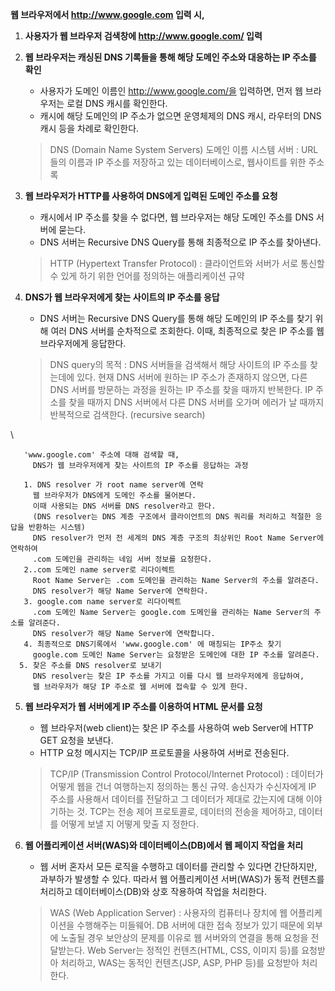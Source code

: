 **웹 브라우저에서 http://www.google.com 입력 시,**

1. **사용자가 웹 브라우저 검색창에 http://www.google.com/ 입력**
2. **웹 브라우저는 캐싱된 DNS 기록들을 통해 해당 도메인 주소와 대응하는 IP 주소를 확인**
   - 사용자가 도메인 이름인 http://www.google.com/을 입력하면, 먼저 웹 브라우저는 로컬 DNS 캐시를 확인한다.
   - 캐시에 해당 도메인의 IP 주소가 없으면 운영체제의 DNS 캐시, 라우터의 DNS 캐시 등을 차례로 확인한다.
    
   > DNS (Domain Name System Servers) 도메인 이름 시스템 서버
   : URL들의 이름과 IP 주소를 저장하고 있는 데이터베이스로, 웹사이트를 위한 주소록
   
3. **웹 브라우저가 HTTP를 사용하여 DNS에게 입력된 도메인 주소를 요청**
   - 캐시에서 IP 주소를 찾을 수 없다면, 웹 브라우저는 해당 도메인 주소를 DNS 서버에 묻는다.
   - DNS 서버는 Recursive DNS Query를 통해 최종적으로 IP 주소를 찾아낸다.
    
   > HTTP (Hypertext Transfer Protocol)
   : 클라이언트와 서버가 서로 통신할 수 있게 하기 위한 언어를 정의하는 애플리케이션 규약

4. **DNS가 웹 브라우저에게 찾는 사이트의 IP 주소를 응답**
   - DNS 서버는 Recursive DNS Query를 통해 해당 도메인의 IP 주소를 찾기 위해 여러 DNS 서버를 순차적으로 조회한다. 이때, 최종적으로 찾은 IP 주소를 웹 브라우저에게 응답한다.
    
   > DNS query의 목적
   : DNS 서버들을 검색해서 해당 사이트의 IP 주소를 찾는데에 있다.
   현재 DNS 서버에 원하는 IP 주소가 존재하지 않으면, 다른 DNS 서버를 방문하는 과정을 원하는 IP 주소를 찾을 때까지 반복한다.
   IP 주소를 찾을 때까지 DNS 서버에서 다른 DNS 서버를 오가며 에러가 날 때까지 반복적으로 검색한다. (recursive search)
  
\

       'www.google.com' 주소에 대해 검색할 때, 
         DNS가 웹 브라우저에게 찾는 사이트의 IP 주소를 응답하는 과정

       1. DNS resolver 가 root name server에 연락
         웹 브라우저가 DNS에게 도메인 주소를 물어본다.
         이때 사용되는 DNS 서버를 DNS resolver라고 한다.
         (DNS resolver는 DNS 계층 구조에서 클라이언트의 DNS 쿼리를 처리하고 적절한 응답을 반환하는 시스템)
         DNS resolver가 먼저 전 세계의 DNS 계층 구조의 최상위인 Root Name Server에연락하여
         .com 도메인을 관리하는 네임 서버 정보를 요청한다.
       2..com 도메인 name server로 리다이렉트
         Root Name Server는 .com 도메인을 관리하는 Name Server의 주소를 알려준다.
         DNS resolver가 해당 Name Server에 연락한다.
       3. google.com name server로 리다이렉트
         .com 도메인 Name Server는 google.com 도메인을 관리하는 Name Server의 주소를 알려준다.
         DNS resolver가 해당 Name Server에 연락합니다.
       4. 최종적으로 DNS기록에서 'www.google.com' 에 매칭되는 IP주소 찾기
         google.com 도메인 Name Server는 요청받은 도메인에 대한 IP 주소를 알려준다.
      5. 찾은 주소를 DNS resolver로 보내기
         DNS resolver는 찾은 IP 주소를 가지고 이를 다시 웹 브라우저에게 응답하여,
         웹 브라우저가 해당 IP 주소로 웹 서버에 접속할 수 있게 한다.
    
5. **웹 브라우저가 웹 서버에게 IP 주소를 이용하여 HTML 문서를 요청**
    - 웹 브라우저(web client)는 찾은 IP 주소를 사용하여 web Server에 HTTP GET 요청을 보낸다.
    - HTTP 요청 메시지는 TCP/IP 프로토콜을 사용하여 서버로 전송된다.
    
    > TCP/IP (Transmission Control Protocol/Internet Protocol)
    : 데이터가 어떻게 웹을 건너 여행하는지 정의하는 통신 규약. 
    송신자가 수신자에게 IP 주소를 사용해서 데이터를 전달하고 그 데이터가 제대로 갔는지에 대해 이야기하는 것. 
    TCP는 전송 제어 프로토콜로, 데이터의 전송을 제어하고, 데이터를 어떻게 보낼 지 어떻게 맞출 지 정한다.
     

6. **웹 어플리케이션 서버(WAS)와 데이터베이스(DB)에서 웹 페이지 작업을 처리**

   - 웹 서버 혼자서 모든 로직을 수행하고 데이터를 관리할 수 있다면 간단하지만, 과부하가 발생할 수 있다. 따라서 웹 어플리케이션 서버(WAS)가 동적 컨텐츠를 처리하고 데이터베이스(DB)와 상호 작용하여 작업을 처리한다.
    
   > WAS (Web Application Server)
   : 사용자의 컴퓨터나 장치에 웹 어플리케이션을 수행해주는 미들웨어.
   DB 서버에 대한 접속 정보가 있기 때문에 외부에 노출될 경우 보안상의 문제를 이유로 웹 서버와의 연결을 통해 요청을 전달받는다.
   Web Server는 정적인 컨텐츠(HTML, CSS, 이미지 등)를 요청받아 처리하고,
   WAS는 동적인 컨텐츠(JSP, ASP, PHP 등)를 요청받아 처리한다.
   